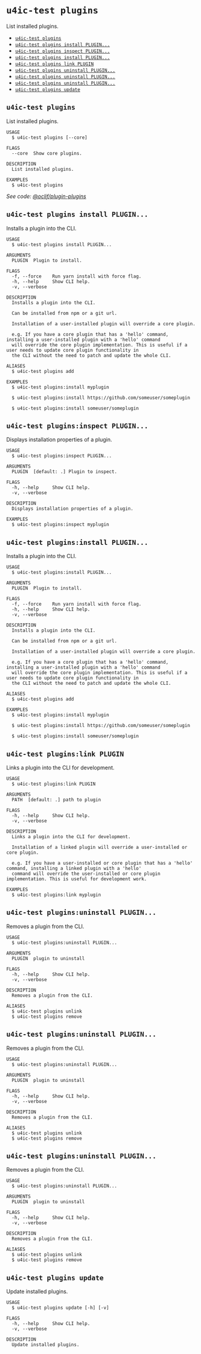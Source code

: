 `u4ic-test plugins`
===============

List installed plugins.

* [`u4ic-test plugins`](#u4ic-test-plugins)
* [`u4ic-test plugins install PLUGIN...`](#u4ic-test-pluginsinstall-plugin)
* [`u4ic-test plugins inspect PLUGIN...`](#u4ic-test-pluginsinspect-plugin)
* [`u4ic-test plugins install PLUGIN...`](#u4ic-test-pluginsinstall-plugin-1)
* [`u4ic-test plugins link PLUGIN`](#u4ic-test-pluginslink-plugin)
* [`u4ic-test plugins uninstall PLUGIN...`](#u4ic-test-pluginsuninstall-plugin)
* [`u4ic-test plugins uninstall PLUGIN...`](#u4ic-test-pluginsuninstall-plugin-1)
* [`u4ic-test plugins uninstall PLUGIN...`](#u4ic-test-pluginsuninstall-plugin-2)
* [`u4ic-test plugins update`](#u4ic-test-plugins-update)

## `u4ic-test plugins`

List installed plugins.

```
USAGE
  $ u4ic-test plugins [--core]

FLAGS
  --core  Show core plugins.

DESCRIPTION
  List installed plugins.

EXAMPLES
  $ u4ic-test plugins
```

_See code: [@oclif/plugin-plugins](https://github.com/oclif/plugin-plugins/blob/v2.1.0/src/commands/plugins/index.ts)_

## `u4ic-test plugins install PLUGIN...`

Installs a plugin into the CLI.

```
USAGE
  $ u4ic-test plugins install PLUGIN...

ARGUMENTS
  PLUGIN  Plugin to install.

FLAGS
  -f, --force    Run yarn install with force flag.
  -h, --help     Show CLI help.
  -v, --verbose

DESCRIPTION
  Installs a plugin into the CLI.

  Can be installed from npm or a git url.

  Installation of a user-installed plugin will override a core plugin.

  e.g. If you have a core plugin that has a 'hello' command, installing a user-installed plugin with a 'hello' command
  will override the core plugin implementation. This is useful if a user needs to update core plugin functionality in
  the CLI without the need to patch and update the whole CLI.

ALIASES
  $ u4ic-test plugins add

EXAMPLES
  $ u4ic-test plugins:install myplugin 

  $ u4ic-test plugins:install https://github.com/someuser/someplugin

  $ u4ic-test plugins:install someuser/someplugin
```

## `u4ic-test plugins:inspect PLUGIN...`

Displays installation properties of a plugin.

```
USAGE
  $ u4ic-test plugins:inspect PLUGIN...

ARGUMENTS
  PLUGIN  [default: .] Plugin to inspect.

FLAGS
  -h, --help     Show CLI help.
  -v, --verbose

DESCRIPTION
  Displays installation properties of a plugin.

EXAMPLES
  $ u4ic-test plugins:inspect myplugin
```

## `u4ic-test plugins:install PLUGIN...`

Installs a plugin into the CLI.

```
USAGE
  $ u4ic-test plugins:install PLUGIN...

ARGUMENTS
  PLUGIN  Plugin to install.

FLAGS
  -f, --force    Run yarn install with force flag.
  -h, --help     Show CLI help.
  -v, --verbose

DESCRIPTION
  Installs a plugin into the CLI.

  Can be installed from npm or a git url.

  Installation of a user-installed plugin will override a core plugin.

  e.g. If you have a core plugin that has a 'hello' command, installing a user-installed plugin with a 'hello' command
  will override the core plugin implementation. This is useful if a user needs to update core plugin functionality in
  the CLI without the need to patch and update the whole CLI.

ALIASES
  $ u4ic-test plugins add

EXAMPLES
  $ u4ic-test plugins:install myplugin 

  $ u4ic-test plugins:install https://github.com/someuser/someplugin

  $ u4ic-test plugins:install someuser/someplugin
```

## `u4ic-test plugins:link PLUGIN`

Links a plugin into the CLI for development.

```
USAGE
  $ u4ic-test plugins:link PLUGIN

ARGUMENTS
  PATH  [default: .] path to plugin

FLAGS
  -h, --help     Show CLI help.
  -v, --verbose

DESCRIPTION
  Links a plugin into the CLI for development.

  Installation of a linked plugin will override a user-installed or core plugin.

  e.g. If you have a user-installed or core plugin that has a 'hello' command, installing a linked plugin with a 'hello'
  command will override the user-installed or core plugin implementation. This is useful for development work.

EXAMPLES
  $ u4ic-test plugins:link myplugin
```

## `u4ic-test plugins:uninstall PLUGIN...`

Removes a plugin from the CLI.

```
USAGE
  $ u4ic-test plugins:uninstall PLUGIN...

ARGUMENTS
  PLUGIN  plugin to uninstall

FLAGS
  -h, --help     Show CLI help.
  -v, --verbose

DESCRIPTION
  Removes a plugin from the CLI.

ALIASES
  $ u4ic-test plugins unlink
  $ u4ic-test plugins remove
```

## `u4ic-test plugins:uninstall PLUGIN...`

Removes a plugin from the CLI.

```
USAGE
  $ u4ic-test plugins:uninstall PLUGIN...

ARGUMENTS
  PLUGIN  plugin to uninstall

FLAGS
  -h, --help     Show CLI help.
  -v, --verbose

DESCRIPTION
  Removes a plugin from the CLI.

ALIASES
  $ u4ic-test plugins unlink
  $ u4ic-test plugins remove
```

## `u4ic-test plugins:uninstall PLUGIN...`

Removes a plugin from the CLI.

```
USAGE
  $ u4ic-test plugins:uninstall PLUGIN...

ARGUMENTS
  PLUGIN  plugin to uninstall

FLAGS
  -h, --help     Show CLI help.
  -v, --verbose

DESCRIPTION
  Removes a plugin from the CLI.

ALIASES
  $ u4ic-test plugins unlink
  $ u4ic-test plugins remove
```

## `u4ic-test plugins update`

Update installed plugins.

```
USAGE
  $ u4ic-test plugins update [-h] [-v]

FLAGS
  -h, --help     Show CLI help.
  -v, --verbose

DESCRIPTION
  Update installed plugins.
```
